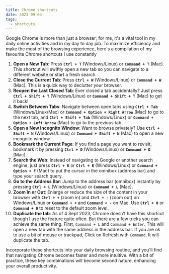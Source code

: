 ```yaml
---
title: Chrome shortcuts
date: 2023-09-04
tags:
  - shortcuts
---
```


Google Chrome is more than just a browser; for me, it's a vital tool in my daily online activities and in my day to day job. To maximize efficiency and make the most of the browsing experience, here's a compilation of my favourite  Chrome shortcuts I use constantly

1. **Open a New Tab**: Press **`Ctrl + T`** (Windows/Linux) or **`Command + T`** (Mac). This shortcut will swiftly open a new tab so you can navigate to a different website or start a fresh search.
2. **Close the Current Tab**: Press **`Ctrl + W`** (Windows/Linux) or **`Command + W`** (Mac). This is a quick way to declutter your browser.
3. **Reopen the Last Closed Tab**: Ever closed a tab accidentally? Just press **`Ctrl + Shift + T`** (Windows/Linux) or **`Command + Shift + T`** (Mac) to get it back!
4. **Switch Between Tabs**: Navigate between open tabs using **`Ctrl + Tab`** (Windows/Linux/Mac) or **`Command + Option + Right Arrow`** (Mac) to go to the next tab, and **`Ctrl + Shift + Tab`** (Windows/Linux) or **`Command + Option + Left Arrow`** (Mac) to go to the previous tab.
5. **Open a New Incognito Window**: Want to browse privately? Use **`Ctrl + Shift + N`** (Windows/Linux) or **`Command + Shift + N`** (Mac) to open a new incognito window.
6. **Bookmark the Current Page**: If you find a page you want to revisit, bookmark it by pressing **`Ctrl + D`** (Windows/Linux) or **`Command + D`** (Mac).
7. **Search the Web**: Instead of navigating to Google or another search engine, just press **`Ctrl + K`** or **`Ctrl + E`** (Windows/Linux) or **`Command + Option + F`** (Mac) to put the cursor in the omnibox (address bar) and type your search query.
8. **Go to the Address Bar**: Jump to the address bar (omnibox) instantly by pressing **`Ctrl + L`** (Windows/Linux) or **`Command + L`** (Mac).
9. **Zoom In or Out**: Enlarge or reduce the size of the content in your browser with **`Ctrl + +`** (zoom in) and **`Ctrl + -`** (zoom out) on Windows/Linux or **`Command + +`** and **`Command + -`** on Mac. Use **`Ctrl + 0`** or **`Command + 0`** to reset to the default zoom level.
10. **Duplicate the tab**: As of 4 Sept 2023, Chrome doesn’t have this shortcut though I use the feature quite often. But there are a few tricks you can achieve the same thing. First, `Command + L` and `Command + Enter`. This will open a new tab with the same address in the address bar. If you are ok to use a bit of mouse or trackpad, Click on Refresh with `Command`. It will duplicate the tab.

Incorporate these shortcuts into your daily browsing routine, and you'll find that navigating Chrome becomes faster and more intuitive. With a bit of practice, these key combinations will become second nature, enhancing your overall productivity.


